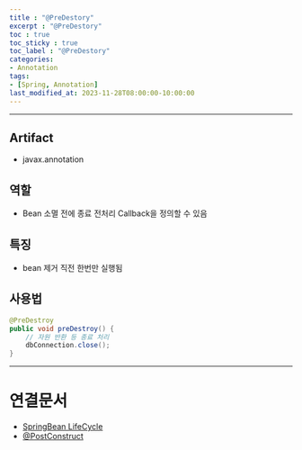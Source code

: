 ```yaml
---
title : "@PreDestory"
excerpt : "@PreDestory"
toc : true
toc_sticky : true
toc_label : "@PreDestory"
categories:
- Annotation
tags:
- [Spring, Annotation]
last_modified_at: 2023-11-28T08:00:00-10:00:00
---
```

  
---
  
## Artifact
- javax.annotation
  
## 역할
- Bean 소멸 전에 종료 전처리 Callback을 정의할 수 있음
  
## 특징
- bean 제거 직전 한번만 실행됨
  
## 사용법
  
``` java
@PreDestroy 
public void preDestroy() { 
	// 자원 반환 등 종료 처리 
	dbConnection.close(); 
}
```

---
  
# 연결문서
- [SpringBean LifeCycle](../../spring/spring-SpringBean-LifeCycle)
- [@PostConstruct](../../annotation/annotation-@PostConstruct)